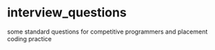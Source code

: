# interview_questions

some standard questions for competitive programmers and placement coding practice
